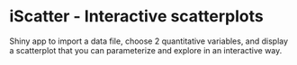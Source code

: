 # iScatter - Interactive scatterplots
Shiny app to import a data file, choose 2 quantitative variables, and display a scatterplot that you can parameterize and explore in an interactive way.
